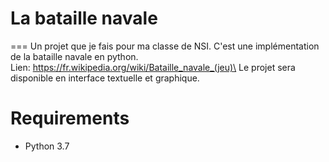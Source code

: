 # La bataille navale
===
Un projet que je fais pour ma classe de NSI. C'est une implémentation de la bataille navale en python.\
Lien: https://fr.wikipedia.org/wiki/Bataille_navale_(jeu)\
Le projet sera disponible en interface textuelle et graphique.

# Requirements
- Python 3.7
